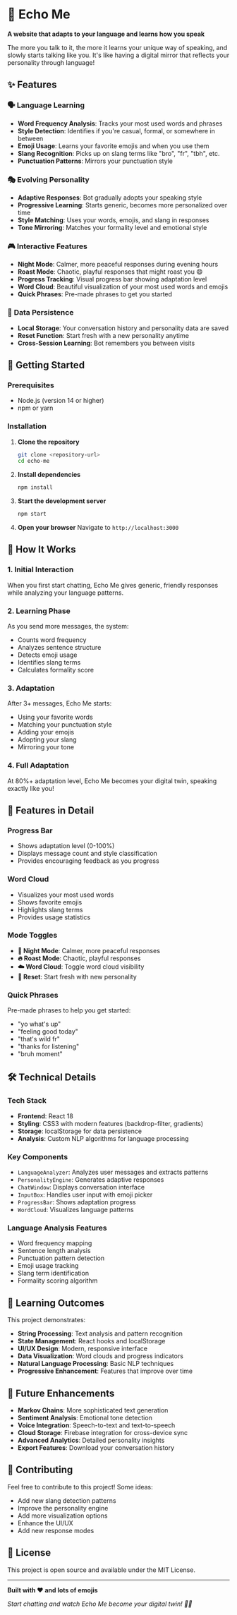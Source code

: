 # 🧬 Echo Me

**A website that adapts to your language and learns how you speak**

The more you talk to it, the more it learns your unique way of speaking, and slowly starts talking like you. It's like having a digital mirror that reflects your personality through language!

## ✨ Features

### 🗣️ **Language Learning**
- **Word Frequency Analysis**: Tracks your most used words and phrases
- **Style Detection**: Identifies if you're casual, formal, or somewhere in between
- **Emoji Usage**: Learns your favorite emojis and when you use them
- **Slang Recognition**: Picks up on slang terms like "bro", "fr", "tbh", etc.
- **Punctuation Patterns**: Mirrors your punctuation style

### 🎭 **Evolving Personality**
- **Adaptive Responses**: Bot gradually adopts your speaking style
- **Progressive Learning**: Starts generic, becomes more personalized over time
- **Style Matching**: Uses your words, emojis, and slang in responses
- **Tone Mirroring**: Matches your formality level and emotional style

### 🎮 **Interactive Features**
- **Night Mode**: Calmer, more peaceful responses during evening hours
- **Roast Mode**: Chaotic, playful responses that might roast you 😄
- **Progress Tracking**: Visual progress bar showing adaptation level
- **Word Cloud**: Beautiful visualization of your most used words and emojis
- **Quick Phrases**: Pre-made phrases to get you started

### 💾 **Data Persistence**
- **Local Storage**: Your conversation history and personality data are saved
- **Reset Function**: Start fresh with a new personality anytime
- **Cross-Session Learning**: Bot remembers you between visits

## 🚀 Getting Started

### Prerequisites
- Node.js (version 14 or higher)
- npm or yarn

### Installation

1. **Clone the repository**
   ```bash
   git clone <repository-url>
   cd echo-me
   ```

2. **Install dependencies**
   ```bash
   npm install
   ```

3. **Start the development server**
   ```bash
   npm start
   ```

4. **Open your browser**
   Navigate to `http://localhost:3000`

## 🎯 How It Works

### 1. **Initial Interaction**
When you first start chatting, Echo Me gives generic, friendly responses while analyzing your language patterns.

### 2. **Learning Phase**
As you send more messages, the system:
- Counts word frequency
- Analyzes sentence structure
- Detects emoji usage
- Identifies slang terms
- Calculates formality score

### 3. **Adaptation**
After 3+ messages, Echo Me starts:
- Using your favorite words
- Matching your punctuation style
- Adding your emojis
- Adopting your slang
- Mirroring your tone

### 4. **Full Adaptation**
At 80%+ adaptation level, Echo Me becomes your digital twin, speaking exactly like you!

## 🎨 Features in Detail

### **Progress Bar**
- Shows adaptation level (0-100%)
- Displays message count and style classification
- Provides encouraging feedback as you progress

### **Word Cloud**
- Visualizes your most used words
- Shows favorite emojis
- Highlights slang terms
- Provides usage statistics

### **Mode Toggles**
- **🌙 Night Mode**: Calmer, more peaceful responses
- **🔥 Roast Mode**: Chaotic, playful responses
- **☁️ Word Cloud**: Toggle word cloud visibility
- **🔄 Reset**: Start fresh with new personality

### **Quick Phrases**
Pre-made phrases to help you get started:
- "yo what's up"
- "feeling good today"
- "that's wild fr"
- "thanks for listening"
- "bruh moment"

## 🛠️ Technical Details

### **Tech Stack**
- **Frontend**: React 18
- **Styling**: CSS3 with modern features (backdrop-filter, gradients)
- **Storage**: localStorage for data persistence
- **Analysis**: Custom NLP algorithms for language processing

### **Key Components**
- `LanguageAnalyzer`: Analyzes user messages and extracts patterns
- `PersonalityEngine`: Generates adaptive responses
- `ChatWindow`: Displays conversation interface
- `InputBox`: Handles user input with emoji picker
- `ProgressBar`: Shows adaptation progress
- `WordCloud`: Visualizes language patterns

### **Language Analysis Features**
- Word frequency mapping
- Sentence length analysis
- Punctuation pattern detection
- Emoji usage tracking
- Slang term identification
- Formality scoring algorithm

## 🎯 Learning Outcomes

This project demonstrates:
- **String Processing**: Text analysis and pattern recognition
- **State Management**: React hooks and localStorage
- **UI/UX Design**: Modern, responsive interface
- **Data Visualization**: Word clouds and progress indicators
- **Natural Language Processing**: Basic NLP techniques
- **Progressive Enhancement**: Features that improve over time

## 🔮 Future Enhancements

- **Markov Chains**: More sophisticated text generation
- **Sentiment Analysis**: Emotional tone detection
- **Voice Integration**: Speech-to-text and text-to-speech
- **Cloud Storage**: Firebase integration for cross-device sync
- **Advanced Analytics**: Detailed personality insights
- **Export Features**: Download your conversation history

## 🤝 Contributing

Feel free to contribute to this project! Some ideas:
- Add new slang detection patterns
- Improve the personality engine
- Add more visualization options
- Enhance the UI/UX
- Add new response modes

## 📝 License

This project is open source and available under the MIT License.

---

**Built with ❤️ and lots of emojis**

*Start chatting and watch Echo Me become your digital twin! 🧬✨* 
